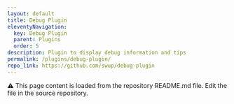 ```yaml
---
layout: default
title: Debug Plugin
eleventyNavigation:
  key: Debug Plugin
  parent: Plugins
  order: 5
description: Plugin to display debug information and tips
permalink: /plugins/debug-plugin/
repo_link: https://github.com/swup/debug-plugin
---
```


⚠️ This page content is loaded from the repository README.md file. Edit the file in the source repository.
